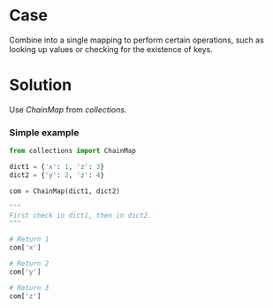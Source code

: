 # Case
Combine into a single mapping to perform certain operations, such as looking up values or checking for the existence of keys.

# Solution
Use *ChainMap* from *collections*.

### Simple example
```python
from collections import ChainMap

dict1 = {'x': 1, 'z': 3}
dict2 = {'y': 2, 'z': 4}

com = ChainMap(dict1, dict2)

"""
First check in dict1, then in dict2.
"""

# Return 1
com['x']

# Return 2
com['y']

# Return 3
com['z']
```
